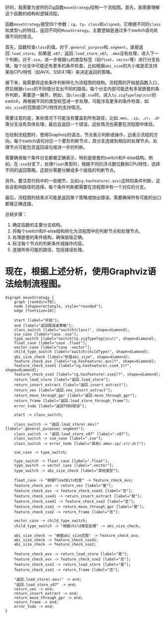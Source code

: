 好的，我需要为提供的Zig函数`moveStrategy`绘制一个流程图。首先，我需要理解这个函数的结构和逻辑流程。

函数`moveStrategy`接受四个参数：`cg`、`ty`、`class`和`aligned`。它根据不同的`class`和类型`ty`的特征，返回不同的`MoveStrategy`。主要逻辑是通过多个switch语句处理不同的情况。

首先，函数检查`class`的值。对于`.general_purpose`和`.segment`，直接返回`.load_store`。如果是`.x87`，返回`.load_store_x87`。`.mmx`没有处理，进入下一个判断。对于`.sse`，进一步根据`ty`的类型标签（如`float`、`vector`等）进行分支处理。每个分支中可能还有更多的条件检查，比如根据`abi_size`的大小或是否支持某些CPU特性（如AVX、SSE4.1等）来决定返回的策略。

接下来，我需要将这些条件判断转化为流程图的结构。流程图的开始是函数入口，然后根据`class`的不同值分支出不同的路径。每个分支内部可能还有多层嵌套的条件判断，需要逐一展开。例如，当`class`是`.sse`时，进入`ty.zigTypeTag(zcu)`的switch，再根据不同的类型标签进一步处理，可能涉及更多的条件检查，如`abi_size`的范围或CPU特性的支持情况。

需要注意的是，某些情况下可能没有覆盖到所有路径，比如`.mmx`、`.ip`、`.cr`、`.dr`等分支没有具体处理，最后会返回一个错误。这些情况也需要在流程图中体现。

在绘制流程图时，使用Graphviz的语法，节点表示判断或操作，边表示流程的方向。每个switch语句对应一个菱形判断节点，其分支连接到相应的处理节点。处理节点可能包含返回语句或进一步的判断。

需要确保每个条件分支都被正确表示，特别是嵌套的switch和if-else结构。例如，在`.sse`分支下，处理`float`类型时，根据不同的浮点数位数和CPU特性，选择不同的返回策略。这部分需要分解成多个层级的判断节点。

另外，要注意代码中的一些细节，比如`cg.hasFeature(.avx)`这样的条件判断，这些会影响路径的选择。每个条件判断都需要在流程图中有一个对应的分支。

最后，流程图的结束点可能是返回某个策略或抛出错误。需要确保所有可能的出口都被正确连接。

总结步骤：
1. 确定函数的主要分支结构。
2. 将每个switch和if-else结构转化为流程图中的判断节点和处理节点。
3. 处理嵌套的条件结构，确保层级正确。
4. 标注每个节点的判断条件或操作内容。
5. 连接所有可能的路径，包括错误处理。

现在，根据上述分析，使用Graphviz语法绘制流程图。
================================================
```graphviz
digraph moveStrategy {
    graph [rankdir=TB];
    node [shape=rectangle, style="rounded"];
    edge [fontsize=10];

    start [label="开始"];
    end [label="返回错误或策略"];
    class_switch [label="switch(class)", shape=diamond];
    sse_case [label="case .sse"];
    type_switch [label="switch(ty.zigTypeTag(zcu))", shape=diamond];
    float_case [label="case .float"];
    vector_case [label="case .vector"];
    child_type_switch [label="switch(childType)", shape=diamond];
    abi_size_check [label="检查abi_size", shape=diamond];
    feature_check_avx [label="cg.hasFeature(.avx)?", shape=diamond];
    feature_check_sse41 [label="cg.hasFeature(.sse4_1)?", shape=diamond];
    feature_check_sse2 [label="cg.hasFeature(.sse2)?", shape=diamond];
    return_load_store [label="返回.load_store"];
    return_insert_extract [label="返回.insert_extract"];
    return_vex [label="返回.vex_insert_extract"];
    return_move_through_gpr [label="返回.move_through_gpr"];
    return_frame [label="返回.load_store_through_frame"];
    error_todo [label="返回TODO错误"];

    start -> class_switch;
    
    class_switch -> "返回.load_store(.mov)" [label=".general_purpose/.segment"];
    class_switch -> "返回.load_store_x87" [label=".x87"];
    class_switch -> sse_case [label=".sse"];
    class_switch -> error_todo [label="其他(.mmx/.ip/.cr/.dr)"];

    sse_case -> type_switch;
    
    type_switch -> float_case [label=".float"];
    type_switch -> vector_case [label=".vector"];
    type_switch -> abi_size_check [label="其他类型"];
    
    float_case -> "根据floatBits检查" -> feature_check_avx;
    feature_check_avx -> return_vex [label="是"];
    feature_check_avx -> feature_check_sse41 [label="否"];
    feature_check_sse41 -> return_insert_extract [label="是"];
    feature_check_sse41 -> feature_check_sse2 [label="否"];
    feature_check_sse2 -> return_move_through_gpr [label="是"];
    feature_check_sse2 -> return_frame [label="否"];
    
    vector_case -> child_type_switch;
    child_type_switch -> "根据child类型处理" -> abi_size_check;
    
    abi_size_check -> "根据abi_size范围" -> feature_check_avx;
    abi_size_check -> feature_check_sse41;
    abi_size_check -> feature_check_sse2;
    
    feature_check_avx -> return_load_store [label="是"];
    feature_check_avx -> feature_check_sse2 [label="否"];
    feature_check_sse2 -> return_load_store [label="是"];
    feature_check_sse2 -> return_frame [label="否"];
    
    "返回.load_store(.mov)" -> end;
    "返回.load_store_x87" -> end;
    return_vex -> end;
    return_insert_extract -> end;
    return_move_through_gpr -> end;
    return_frame -> end;
    error_todo -> end;
}
```